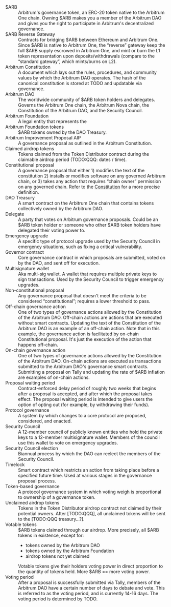<dl class="definition-list hidden-definition-list">
  <dt>$ARB</dt>
  <dd data-quicklook-key="arb">Arbitrum's governance token, an ERC-20 token native to the Arbitrum One chain. Owning $ARB makes you a member of the Arbitrum DAO and gives you the right to participate in Arbitrum's decentralized governance.</dd>
  <dt>$ARB Reverse Gateway</dt>
  <dd data-quicklook-key="arb-reverse-gateway">Contracts for bridging $ARB between Ethereum and Arbitrum One. Since $ARB is native to Arbitrum One, the “reverse” gateway keep the full $ARB supply escrowed in Arbitrum One, and mint or burn the L1 token representation upon deposits/withdrawals (compare to the “standard gateway”, which mints/burns on L2). </dd>
  <dt>Arbitrum Constitution</dt>
  <dd data-quicklook-key="arbitrum-constitution">A document which lays out the rules, procedures, and community values by which the Arbitrum DAO operates. The hash of the canonical constitution is stored at TODO and updatable via governance. </dd>
  <dt>Arbitrum DAO</dt>
  <dd data-quicklook-key="arbitrum-dao">The worldwide community of $ARB token holders and delegates. Governs the Arbitrum One chain, the Arbitrum Nova chain, the Constitution of the Arbitrum DAO, and the Security Council.</dd>
  <dt>Arbitrum Foundation</dt>
  <dd data-quicklook-key="arbitrum-foundation">A legal entity that represents the </dd>
  <dt>Arbitrum Foundation tokens</dt>
  <dd data-quicklook-key="arbitrum-foundation-tokens">$ARB tokens owned by the DAO Treasury.</dd>
  <dt>Arbitrum Improvement Proposal AIP</dt>
  <dd data-quicklook-key="arbitrum-improvement-proposal-aip">A governance proposal as outlined in the Arbitrum Constitution.</dd>
  <dt>Claimed airdrop tokens</dt>
  <dd data-quicklook-key="claimed-airdrop-tokens">Tokens claimed from the Token Distributor contract during the claimable airdrop period (TODO:QQQ: dates / time). </dd>
  <dt>Constitutional proposal</dt>
  <dd data-quicklook-key="constitutional-proposal">A governance proposal that either 1) modifies the text of the constitution
2) installs or modifies software on any governed Arbitrum chain, or 
3) takes any action that requires “chain owner” permission on any governed chain. Refer to the <a href='#todo'>Constitution</a> for a more precise definition.</dd>
  <dt>DAO Treasury</dt>
  <dd data-quicklook-key="dao-treasury">A smart contract on the Arbitrum One chain that contains tokens collectively owned by the Arbitrum DAO.</dd>
  <dt>Delegate</dt>
  <dd data-quicklook-key="delegate">A party that votes on Arbitrum governance proposals. Could be an $ARB token holder or someone who other $ARB token holders have delegated their voting power to.</dd>
  <dt>Emergency upgrade</dt>
  <dd data-quicklook-key="emergency-upgrade">A specific type of protocol upgrade used by the Security Council in emergency situations, such as fixing a critical vulnerability.</dd>
  <dt>Governor contract</dt>
  <dd data-quicklook-key="governor-contract">Core governance contract in which proposals are submitted, voted on by the DAO, and sent off for execution.</dd>
  <dt>Multisignature wallet</dt>
  <dd data-quicklook-key="multisignature-wallet">Aka multi-sig wallet. A wallet that requires multiple private keys to sign transactions. Used by the Security Council to trigger emergency upgrades.</dd>
  <dt>Non-constitutional proposal</dt>
  <dd data-quicklook-key="nonconstitutional-proposal">Any governance proposal that doesn't meet the criteria to be considered “constitutional”; requires a lower threshold to pass. </dd>
  <dt>Off-chain governance action</dt>
  <dd data-quicklook-key="offchain-governance-action">One of two types of governance actions allowed by the Constitution of the Arbitrum DAO. Off-chain actions are actions that are executed without smart contracts. Updating the text of the Constitution of the Arbitrum DAO is an example of an off-chain action. Note that in this example, the governance action is facilitated by on-chain Constitutional proposal. It's just the execution of the action that happens off-chain.</dd>
  <dt>On-chain governance action</dt>
  <dd data-quicklook-key="onchain-governance-action">One of two types of governance actions allowed by the Constitution of the Arbitrum DAO. On-chain actions are executed as transactions submitted to the Arbitrum DAO's governance smart contracts. Submitting a proposal on Tally and updating the rate of $ARB inflation are examples of on-chain actions.</dd>
  <dt>Proposal waiting period</dt>
  <dd data-quicklook-key="proposal-waiting-period">Contract-enforced delay period of roughly two weeks that begins after a proposal is accepted, and after which the proposal takes effect. The proposal waiting period is intended to give users the option of opting out (for example, by withdrawing their funds).</dd>
  <dt>Protocol governance</dt>
  <dd data-quicklook-key="protocol-governance">A system by which changes to a core protocol are proposed, considered, and enacted.</dd>
  <dt>Security Council</dt>
  <dd data-quicklook-key="security-council">A 12-member council of publicly known entities who hold the private keys to a 12-member multisignature wallet. Members of the council use this wallet to vote on emergency upgrades.</dd>
  <dt>Security Council election</dt>
  <dd data-quicklook-key="security-council-election">Biannual process by which the DAO can reelect the members of the Security Council. </dd>
  <dt>Timelock</dt>
  <dd data-quicklook-key="timelock">Smart contract which restricts an action from taking place before a specified future time. Used at various stages in the governance proposal process.</dd>
  <dt>Token-based governance</dt>
  <dd data-quicklook-key="tokenbased-governance">A protocol governance system in which voting weigh is proportional to ownership of a governance token.</dd>
  <dt>Unclaimed airdrop tokens</dt>
  <dd data-quicklook-key="unclaimed-airdrop-tokens">Tokens in the Token Distributor airdrop contract not claimed by their potential owners. After [TODO:QQQ], all unclaimed tokens will be sent to the [TODO:QQQ treasury…?].</dd>
  <dt>Votable tokens</dt>
  <dd data-quicklook-key="votable-tokens">$ARB tokens claimed through our airdrop. More precisely, all $ARB tokens in existence, except for:
<ul>
    <li>tokens owned by the Arbitrum DAO</li>
   <li>tokens owned by the Arbitrum Foundation</li>
   <li>airdrop tokens not yet claimed</li>
</ul>
Votable tokens give their holders voting power in direct proportion to the quantity of tokens held. More $ARB == more voting power.</dd>
  <dt>Voting period</dt>
  <dd data-quicklook-key="voting-period">After a proposal is successfully submitted via Tally, members of the Arbitrum DAO have a certain number of days to debate and vote. This is referred to as the voting period, and is currently 14-16 days. The voting period is determined by TODO.</dd>
</dl>
